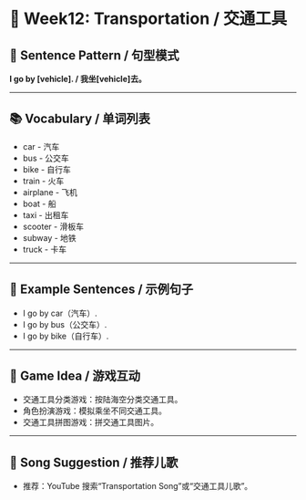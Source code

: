# 🚗 Week12: Transportation / 交通工具

## 🌟 Sentence Pattern / 句型模式

**I go by [vehicle]. / 我坐[vehicle]去。**

---

## 📚 Vocabulary / 单词列表

- car - 汽车  
- bus - 公交车  
- bike - 自行车  
- train - 火车  
- airplane - 飞机  
- boat - 船
- taxi - 出租车
- scooter - 滑板车
- subway - 地铁
- truck - 卡车

---

## 📝 Example Sentences / 示例句子

- I go by car（汽车）.  
- I go by bus（公交车）.  
- I go by bike（自行车）.  

---

## 🎲 Game Idea / 游戏互动

- 交通工具分类游戏：按陆海空分类交通工具。  
- 角色扮演游戏：模拟乘坐不同交通工具。  
- 交通工具拼图游戏：拼交通工具图片。  

---

## 🎵 Song Suggestion / 推荐儿歌

- 推荐：YouTube 搜索“Transportation Song”或“交通工具儿歌”。  
